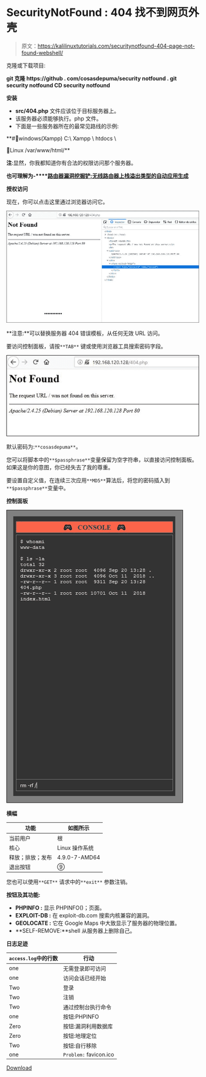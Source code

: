 # SecurityNotFound : 404 找不到网页外壳

> 原文：<https://kalilinuxtutorials.com/securitynotfound-404-page-not-found-webshell/>

克隆或下载项目:

**git 克隆 https://github . com/cosasdepuma/security notfound . git security notfound
CD security notfound**

**安装**

*   **src/404.php** 文件应该位于目标服务器上。
*   该服务器必须能够执行。php 文件。
*   下面是一些服务器所在的最常见路线的示例:

**#🏁windows(Xampp)
C:\ Xampp \ htdocs \

🐧Linux
/var/www/html/**

**注**:显然，你我都知道你有合法的权限访问那个服务器。

**也可理解为-****[路由器漏洞挖掘铲:无线路由器上栈溢出类型的自动应用生成](https://kalilinuxtutorials.com/router-exploit-shovel-automated-application-generation-for-stack-overflow-types-on-wireless-routers/)**

**授权访问**

现在，你可以点击这里通过浏览器访问它。

![](img/bc8e1e9c47337e17a76cc0094535b843.png)

**注意:**可以替换服务器 404 错误模板，从任何无效 URL 访问。

要访问控制面板，请按`**TAB**` 键或使用浏览器工具搜索密码字段。

![](img/e5b7f46537a890bbb7baa9a47b98bc6c.png)

默认密码为:`**cosasdepuma**`。

您可以将脚本中的`**$passphrase**`变量保留为空字符串，以直接访问控制面板。如果这是你的意图，你已经失去了我的尊重。

要设置自定义值，在连续三次应用`**MD5**`算法后，将您的密码插入到`**$passphrase**`变量中。

**控制面板**

![](img/dc4a88d3f44f09ba850eb4c4bcaa4573.png)

**横幅**

| 功能 | 如图所示 |
| --- | --- |
| 当前用户 | 根 |
| 核心 | Linux 操作系统 |
| 释放；排放；发布 | 4.9.0-7-AMD64 |
| 退出按钮 | ⑨ |

您也可以使用`**GET**` 请求中的`**exit**` 参数注销。

**按钮及其功能:**

*   **PHPINFO :** 显示 PHPINFO()；页面。
*   **EXPLOIT-DB :** 在 exploit-db.com 搜索内核兼容的漏洞。
*   **GEOLOCATE :** 它在 Google Maps 中大致显示了服务器的物理位置。
*   **SELF-REMOVE:**shell 从服务器上删除自己。

**日志足迹**

| `access.log`中的行数 | 行动 |
| --- | --- |
| one | 无需登录即可访问 |
| one | 访问会话已经开始 |
| Two | 登录 |
| Two | 注销 |
| Two | 通过控制台执行命令 |
| one | 按钮:PHPINFO |
| Zero | 按钮:漏洞利用数据库 |
| Zero | 按钮:地理定位 |
| Two | 按钮:自行移除 |
| one | `Problem:` favicon.ico |

[Download](https://github.com/CosasDePuma/SecurityNotFound)